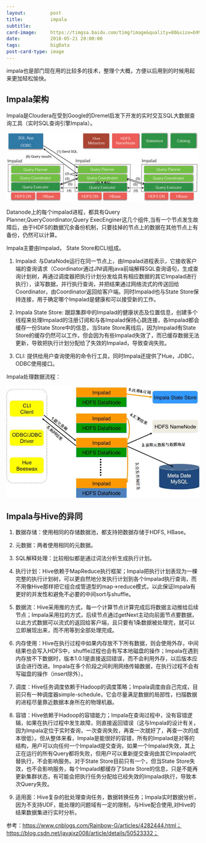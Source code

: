 ```yaml
---
layout:         post
title:          impala
subtitle:       
card-image:     https://timgsa.baidu.com/timg?image&quality=80&size=b9999_10000&sec=1527506363&di=e56b2227b7e7a22c53a4fb7b3adbadd1&imgtype=jpg&er=1&src=http%3A%2F%2Fi.frg.im%2FmApfbC5%2F2478196-0_600.jpg
date:           2018-05-21 20:00:00
tags:           bigData
post-card-type: image
---
```


impala也是部门现在用的比较多的技术，整理个大概，方便以后用到的时候用起来更加轻松愉快。

## Impala架构 
Impala是Cloudera在受到Google的Dremel启发下开发的实时交互SQL大数据查询工具（实时SQL查询引擎Impala）。

![MacDown Screenshot](/assets/images/5ae2ba6f0001a8c905000181.jpg)

Datanode上的每个impalad进程，都具有Query Planner,QueryCoordinator,Query ExecEnginer这几个组件,当有一个节点发生故障后，由于HDFS的数据冗余备份机制，只要挂掉的节点上的数据在其他节点上有备份，仍然可以计算。

Impala主要由Impalad， State Store和CLI组成。

1. Impalad: 与DataNode运行在同一节点上，由Impalad进程表示，它接收客户端的查询请求（Coordinator通过JNI调用java前端解释SQL查询语句，生成查询计划树，再通过调度器把执行计划分发给具有相应数据的其它Impalad进行执行），读写数据，并行执行查询，并把结果通过网络流式的传送回给Coordinator，由Coordinator返回给客户端。同时Impalad也与State Store保持连接，用于确定哪个Impalad是健康和可以接受新的工作。

2. Impala State Store: 跟踪集群中的Impalad的健康状态及位置信息，创建多个线程来处理Impalad的注册订阅和与各Impalad保持心跳连接，各Impalad都会缓存一份State Store中的信息，当State Store离线后，因为Impalad有State Store的缓存仍然可以工作，但会因为有些Impalad失效了，而已缓存数据无法更新，导致把执行计划分配给了失效的Impalad，导致查询失败。

3. CLI: 提供给用户查询使用的命令行工具，同时Impala还提供了Hue，JDBC， ODBC使用接口。

Impala处理数据流程：

![MacDown Screenshot](/assets/images/092100494176141.png)

## Impala与Hive的异同
1. 数据存储：使用相同的存储数据池，都支持把数据存储于HDFS, HBase。

2. 元数据：两者使用相同的元数据。

3. SQL解释处理：比较相似都是通过词法分析生成执行计划。

4. 执行计划：Hive依赖于MapReduce执行框架；Impala把执行计划表现为一棵完整的执行计划树，可以更自然地分发执行计划到各个Impalad执行查询，而不用像Hive那样把它组合成管道型的map->reduce模式，以此保证Impala有更好的并发性和避免不必要的中间sort与shuffle。

5. 数据流：Hive采用推的方式，每一个计算节点计算完成后将数据主动推给后续节点；Impala采用拉的方式，后续节点通过getNext主动向前面节点要数据，以此方式数据可以流式的返回给客户端，且只要有1条数据被处理完，就可以立即展现出来，而不用等到全部处理完成。

6. 内存使用：Hive在执行过程中如果内存放不下所有数据，则会使用外存，中间结果也会写入HDFS中，shuffle过程也会有写本地磁盘的操作；Impala在遇到内存放不下数据时，版本1.0.1是直接返回错误，而不会利用外存，以后版本应该会进行改进。Impala在多个阶段之间利用网络传输数据，在执行过程不会有写磁盘的操作（insert除外）。

7. 调度：Hive任务调度依赖于Hadoop的调度策略；Impala调度由自己完成，目前只有一种调度器simple-schedule，它会尽量满足数据的局部性，扫描数据的进程尽量靠近数据本身所在的物理机器。

8. 容错：Hive依赖于Hadoop的容错能力；Impala在查询过程中，没有容错逻辑，如果在执行过程中发生故障，则直接返回错误（这与Impala的设计有关，因为Impala定位于实时查询，一次查询失败，再查一次就好了，再查一次的成本很低）。但从整体来看，Impala是能很好的容错，所有的Impalad是对等的结构，用户可以向任何一个Impalad提交查询，如果一个Impalad失效，其上正在运行的所有Query都将失败，但用户可以重新提交查询由其它Impalad代替执行，不会影响服务。对于State Store目前只有一个，但当State Store失效，也不会影响服务，每个Impalad都缓存了State Store的信息，只是不能再更新集群状态，有可能会把执行任务分配给已经失效的Impalad执行，导致本次Query失败。

9. 适用面：Hive复杂的批处理查询任务，数据转换任务；Impala实时数据分析，因为不支持UDF，能处理的问题域有一定的限制，与Hive配合使用,对Hive的结果数据集进行实时分析。

参考：https://www.cnblogs.com/Rainbow-G/articles/4282444.html；
https://blog.csdn.net/javajxz008/article/details/50523332；
